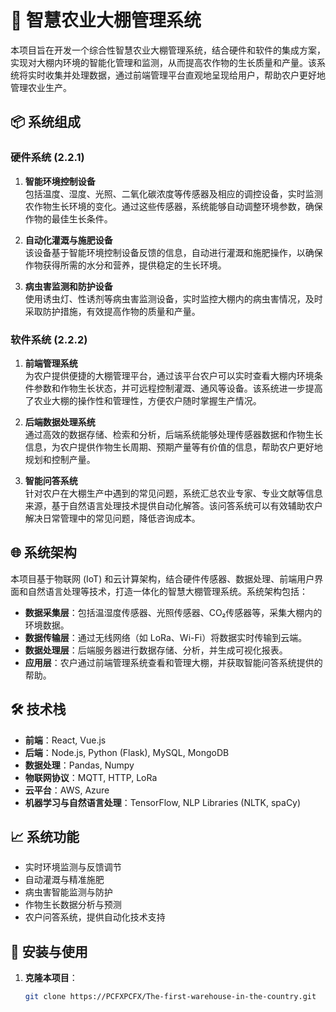 # 🌱 智慧农业大棚管理系统

本项目旨在开发一个综合性智慧农业大棚管理系统，结合硬件和软件的集成方案，实现对大棚内环境的智能化管理和监测，从而提高农作物的生长质量和产量。该系统将实时收集并处理数据，通过前端管理平台直观地呈现给用户，帮助农户更好地管理农业生产。

## 📦 系统组成

### 硬件系统 (2.2.1)
1. **智能环境控制设备**  
   包括温度、湿度、光照、二氧化碳浓度等传感器及相应的调控设备，实时监测农作物生长环境的变化。通过这些传感器，系统能够自动调整环境参数，确保作物的最佳生长条件。

2. **自动化灌溉与施肥设备**  
   该设备基于智能环境控制设备反馈的信息，自动进行灌溉和施肥操作，以确保作物获得所需的水分和营养，提供稳定的生长环境。

3. **病虫害监测和防护设备**  
   使用诱虫灯、性诱剂等病虫害监测设备，实时监控大棚内的病虫害情况，及时采取防护措施，有效提高作物的质量和产量。

### 软件系统 (2.2.2)
1. **前端管理系统**  
   为农户提供便捷的大棚管理平台，通过该平台农户可以实时查看大棚内环境条件参数和作物生长状态，并可远程控制灌溉、通风等设备。该系统进一步提高了农业大棚的操作性和管理性，方便农户随时掌握生产情况。

2. **后端数据处理系统**  
   通过高效的数据存储、检索和分析，后端系统能够处理传感器数据和作物生长信息，为农户提供作物生长周期、预期产量等有价值的信息，帮助农户更好地规划和控制产量。

3. **智能问答系统**  
   针对农户在大棚生产中遇到的常见问题，系统汇总农业专家、专业文献等信息来源，基于自然语言处理技术提供自动化解答。该问答系统可以有效辅助农户解决日常管理中的常见问题，降低咨询成本。

## 🌐 系统架构

本项目基于物联网 (IoT) 和云计算架构，结合硬件传感器、数据处理、前端用户界面和自然语言处理等技术，打造一体化的智慧大棚管理系统。系统架构包括：

- **数据采集层**：包括温湿度传感器、光照传感器、CO₂传感器等，采集大棚内的环境数据。
- **数据传输层**：通过无线网络（如 LoRa、Wi-Fi）将数据实时传输到云端。
- **数据处理层**：后端服务器进行数据存储、分析，并生成可视化报表。
- **应用层**：农户通过前端管理系统查看和管理大棚，并获取智能问答系统提供的帮助。

## 🛠 技术栈

- **前端**：React, Vue.js
- **后端**：Node.js, Python (Flask), MySQL, MongoDB
- **数据处理**：Pandas, Numpy
- **物联网协议**：MQTT, HTTP, LoRa
- **云平台**：AWS, Azure
- **机器学习与自然语言处理**：TensorFlow, NLP Libraries (NLTK, spaCy)

## 📈 系统功能

- 实时环境监测与反馈调节
- 自动灌溉与精准施肥
- 病虫害智能监测与防护
- 作物生长数据分析与预测
- 农户问答系统，提供自动化技术支持

## 🚀 安装与使用

1. **克隆本项目**：
   ```bash
   git clone https://PCFXPCFX/The-first-warehouse-in-the-country.git
   ```
